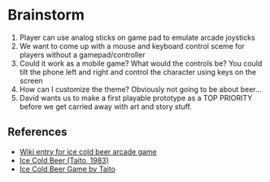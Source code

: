 # Brainstorm
1. Player can use analog sticks on game pad to emulate arcade joysticks 
1. We want to come up with a mouse and keyboard control sceme for players without a gamepad/controller
1. Could it work as a mobile game? What would the controls be? You could tilt the phone left and right and control the character using keys on the screen
1. How can I customize the theme? Obviously not going to be about beer...
1. David wants us to make a first playable prototype as a TOP PRIORITY before we get carried away with art and story stuff.
## References
- [Wiki entry for ice cold beer arcade game](https://en.wikipedia.org/wiki/Ice_Cold_Beer)
- [Ice Cold Beer (Taito, 1983)](https://www.youtube.com/watch?v=EI7gmyuSR80)
- [Ice Cold Beer Game by Taito](https://www.youtube.com/watch?v=EI7gmyuSR80)
